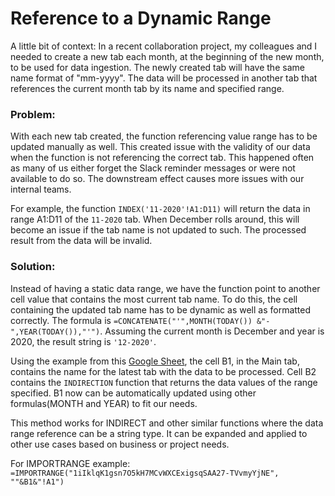 # Reference to a Dynamic Range 
A little bit of context: In a recent collaboration project, my colleagues and I needed to create a new tab each month, at the beginning of the new month, to be used for data ingestion. The newly created tab will have the same name format of "mm-yyyy". The data will be processed in another tab that references the current month tab by its name and specified range.

### Problem:
With each new tab created, the function referencing value range has to be updated manually as well. This created issue with the validity of our data when the function is not referencing the correct tab. This happened often as many of us either forget the Slack reminder messages or were not available to do so. The downstream effect causes more issues with our internal teams. 

For example, the function `INDEX('11-2020'!A1:D11)` will return the data in range A1:D11 of the `11-2020` tab. When December rolls around, this will become an issue if the tab name is not updated to such. The processed result from the data will be invalid. 

### Solution:
Instead of having a static data range, we have the function point to another cell value that contains the most current tab name. To do this, the cell containing the updated tab name has to be dynamic as well as formatted correctly. The formula is `=CONCATENATE("'",MONTH(TODAY()) &"-",YEAR(TODAY()),"'")`. Assuming the current month is December and year is 2020, the result string is `'12-2020'`.

Using the example from this [Google Sheet](https://docs.google.com/spreadsheets/d/1iIklqK1gsn7O5kH7MCvWXCExigsqSAA27-TVvmyYjNE), the cell B1, in the Main tab, contains the name for the latest tab with the data to be processed. Cell B2 contains the `INDIRECTION` function that returns the data values of the range specified. B1 now can be automatically updated using other formulas(MONTH and YEAR) to fit our needs. 

This method works for INDIRECT and other similar functions where the data range reference can be a string type. It can be expanded and applied to other use cases based on business or project needs. 

For IMPORTRANGE example: `=IMPORTRANGE("1iIklqK1gsn7O5kH7MCvWXCExigsqSAA27-TVvmyYjNE", ""&B1&"!A1")`
